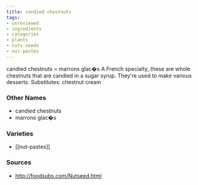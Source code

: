 ```yaml
---
title: candied chestnuts
tags:
- unreviewed
- ingredients
- categories
- plants
- nuts-seeds
- nut-pastes
---
```

candied chestnuts = marrons glac�s A French specialty, these are whole chestnuts that are candied in a sugar syrup. They're used to make various desserts. Substitutes: chestnut cream

### Other Names

* candied chestnuts
* marrons glac�s

### Varieties

* [[nut-pastes]]

### Sources
* http://foodsubs.com/Nutseed.html
